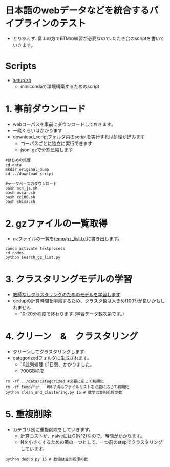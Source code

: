 # 日本語のwebデータなどを統合するパイプラインのテスト

- とりあえず､畠山の方でBTMの練習が必要なので､たたき台のscriptを書いていきます｡

# Scripts
- [setup.sh](./setup.sh)
    - minicondaで環境構築するためのscript

# 1. 事前ダウンロード
- webコーパスを事前にダウンロードしておきます｡
 - 一晩くらいはかかります
- download_scriptフォルダ内のscriptを実行すれば処理が進みます
    - コーパスごとに独立に実行できます
    - jsonl.gzで分割圧縮します
~~~
#はじめの処理
cd data
mkdir original_dump
cd ../download_script

#データベースのダウンロード 
bash mc4_ja.sh
bash oscar.sh
bash cc100.sh
bash shisa.sh
~~~


# 2. gzファイルの一覧取得
- gzファイルの一覧を[temp/gz_list.txt](./codes/temp/gz_list.txt)に書き出します。
~~~
conda activate textprocess
cd codes
python search_gz_list.py

~~~

# 3. クラスタリングモデルの学習
- [教師なしクラスタリングのためのモデルを学習します](./codes/train_classifier.ipynb)
- dedupの計算時間を削減するため、クラスタ数は大きめ(100?)が良いかもしれません
    - 10-20分程度で終わります (学習データ数次第です。)

# 4. クリーン　&　クラスタリング
- クリーンしてクラスタリングします
- [categorized](./data/categorized)フォルダに生成されます。
    - 16並列処理で1日弱、かかりました。
    - 700GB程度


~~~
rm -rf ../data/categorized #必要に応じて初期化
rm -rf temp/fin   #終了済みファイルリストを必要に応じて初期化
python clean_and_clustering.py 16 # 数学は並列処理の数
~~~

# 5. 重複削除
- カテゴリ別に重複削除をしていきます。
    - 計算コストが、naiveにはO(N^2)なので、時間がかかります。
    - Nを小さくするための策の一つとして、一つ前のstepでクラスタリングしています。

~~~
python dedup.py 15 # 数値は並列処理の数
~~~